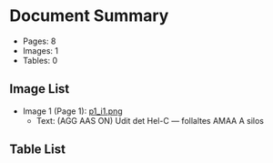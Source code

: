 # Document Summary

- Pages: 8
- Images: 1
- Tables: 0

## Image List

- Image 1 (Page 1): [p1_i1.png](pdf_images/p1_i1.png)
  - Text: (AGG AAS ON)
Udit det Hel-C — follaltes
AMAA A silos

## Table List

